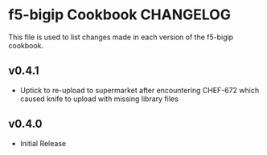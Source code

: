 f5-bigip Cookbook CHANGELOG
==============================
This file is used to list changes made in each version of the f5-bigip cookbook.

v0.4.1
------
* Uptick to re-upload to supermarket after encountering CHEF-672 which caused knife to upload with missing library files

v0.4.0
------
* Initial Release

